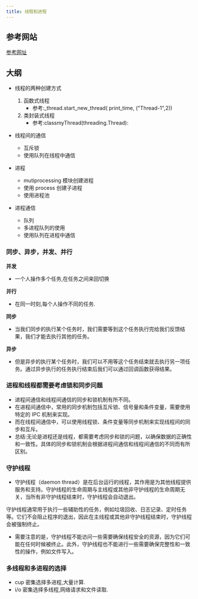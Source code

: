 ```yaml
---
title: 线程和进程
---
```


## 参考网站

[参考网址](https://www.nowcoder.com/tutorial/10005/e32c271456fd44d5ba614df9ab869ebe)

## 大纲

- 线程的两种创建方式

  1. 函数式线程
     - 参考:\_thread.start_new_thread( print_time, ("Thread-1",2))
  2. 类封装式线程
     - 参考:classmyThread(threading.Thread):

- 线程间的通信
  - 互斥锁
  - 使用队列在线程中通信
- 进程
  - mutiprocessing 模块创建进程
  - 使用 process 创建子进程
  - 使用进程池
- 进程通信
  - 队列
  - 多进程队列的使用
  - 使用队列在进程中通信

### 同步、异步，并发、并行

**并发**

- 一个人操作多个任务,在任务之间来回切换

**并行**

- 在同一时刻,每个人操作不同的任务.

**同步**

- 当我们同步的执行某个任务时，我们需要等到这个任务执行完给我们反馈结果，我们才能去执行其他的任务。

**异步**

- 但是异步的执行某个任务时，我们可以不用等这个任务结束就去执行另一项任务。通过异步执行的任务执行结束后我们可以通过回调函数获得结果。

### 进程和线程都需要考虑锁和同步问题

- 进程间通信和线程间通信的同步和锁机制有所不同。
- 在进程间通信中，常用的同步机制包括互斥锁、信号量和条件变量，需要使用特定的 IPC 机制来实现。
- 而在线程间通信中，可以使用线程锁、条件变量等同步机制来实现线程间的同步和互斥。
- 总结:无论是进程还是线程，都需要考虑同步和锁的问题，以确保数据的正确性和一致性。具体的同步和锁机制会根据进程间通信和线程间通信的不同而有所区别。

### 守护线程

- 守护线程（daemon thread）是在后台运行的线程，其作用是为其他线程提供服务和支持。守护线程的生命周期与主线程或其他非守护线程的生命周期无关，当所有非守护线程结束时，守护线程会自动退出。

守护线程通常用于执行一些辅助性的任务，例如垃圾回收、日志记录、定时任务等。它们不会阻止程序的退出，因此在主线程或其他非守护线程结束时，守护线程会被强制终止。

- 需要注意的是，守护线程不能访问一些需要确保线程安全的资源，因为它们可能在任何时候被终止。此外，守护线程也不能进行一些需要确保完整性和一致性的操作，例如文件写入。

### 多线程和多进程的选择

- cup 密集选择多进程,大量计算.
- i/o 密集选择多线程,网络请求和文件读取.
